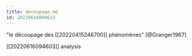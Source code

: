 ```yaml
---
title: decoupage.md
id: 20220616094613
---
```


"le découpage des [[20220415246700]] phénomènes" [@Granger1967]

[[20220616094603]] analysis